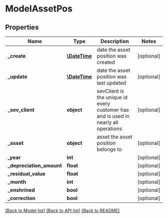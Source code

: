 # ModelAssetPos

## Properties
Name | Type | Description | Notes
------------ | ------------- | ------------- | -------------
**_create** | [**\DateTime**](\DateTime.md) | date the asset position was created | [optional] 
**_update** | [**\DateTime**](\DateTime.md) | date the asset position was last updated | [optional] 
**_sev_client** | **object** | sevClient is the unique id every customer has and is used in nearly all operations | [optional] 
**_asset** | **object** | asset the asset position belongs to | [optional] 
**_year** | **int** |  | [optional] 
**_depreciation_amount** | **float** |  | [optional] 
**_residual_value** | **float** |  | [optional] 
**_month** | **int** |  | [optional] 
**_enshrined** | **bool** |  | [optional] 
**_correction** | **bool** |  | [optional] 

[[Back to Model list]](../README.md#documentation-for-models) [[Back to API list]](../README.md#documentation-for-api-endpoints) [[Back to README]](../README.md)


